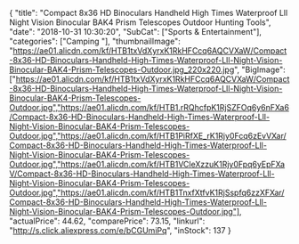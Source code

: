 {
	"title": "Compact 8x36 HD Binoculars Handheld High Times Waterproof Lll Night Vision Binocular BAK4 Prism Telescopes Outdoor Hunting Tools",
	"date": "2018-10-31 10:30:20",
	"SubCat": ["Sports & Entertainment"],
	"categories": ["Camping "],
	"thumbnailImage": "https://ae01.alicdn.com/kf/HTB1txVdXyrxK1RkHFCcq6AQCVXaW/Compact-8x36-HD-Binoculars-Handheld-High-Times-Waterproof-Lll-Night-Vision-Binocular-BAK4-Prism-Telescopes-Outdoor.jpg_220x220.jpg",
	"BigImage": ["https://ae01.alicdn.com/kf/HTB1txVdXyrxK1RkHFCcq6AQCVXaW/Compact-8x36-HD-Binoculars-Handheld-High-Times-Waterproof-Lll-Night-Vision-Binocular-BAK4-Prism-Telescopes-Outdoor.jpg","https://ae01.alicdn.com/kf/HTB1.rRQhcfpK1RjSZFOq6y6nFXa6/Compact-8x36-HD-Binoculars-Handheld-High-Times-Waterproof-Lll-Night-Vision-Binocular-BAK4-Prism-Telescopes-Outdoor.jpg","https://ae01.alicdn.com/kf/HTB1PiRfXE_rK1Rjy0Fcq6zEvVXar/Compact-8x36-HD-Binoculars-Handheld-High-Times-Waterproof-Lll-Night-Vision-Binocular-BAK4-Prism-Telescopes-Outdoor.jpg","https://ae01.alicdn.com/kf/HTB1VCleXzzuK1Rjy0Fpq6yEpFXaV/Compact-8x36-HD-Binoculars-Handheld-High-Times-Waterproof-Lll-Night-Vision-Binocular-BAK4-Prism-Telescopes-Outdoor.jpg","https://ae01.alicdn.com/kf/HTB1TnxfXtfvK1RjSspfq6zzXFXar/Compact-8x36-HD-Binoculars-Handheld-High-Times-Waterproof-Lll-Night-Vision-Binocular-BAK4-Prism-Telescopes-Outdoor.jpg"],
	"actualPrice": 44.62,
	"comparePrice": 73.15,
	"linkurl": "http://s.click.aliexpress.com/e/bCGUmiPq",
	"inStock": 137
}
